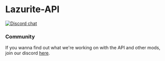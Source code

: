 # Lazurite-API

[![Discord chat](https://img.shields.io/badge/chat%20on-discord-7289DA)](https://discord.gg/efCMR7U)

### Community
If you wanna find out what we're working on with the API and other mods, join our discord [here](https://discord.gg/efCMR7U).
